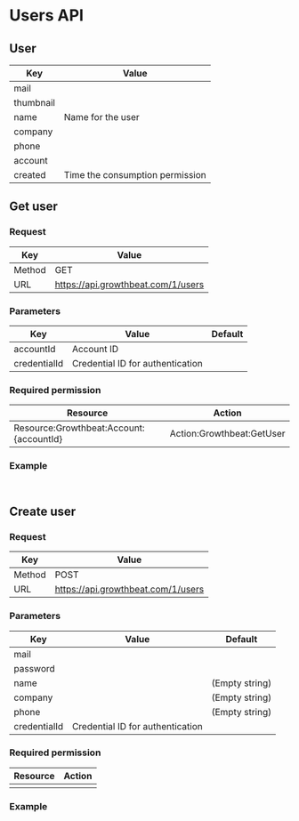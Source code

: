 # Users API

##  User

|Key|Value|
|---|---|
|mail||
|thumbnail||
|name|Name for the user|
|company||
|phone||
|account||
|created|Time the consumption permission|

## Get user

### Request

|Key|Value|
|---|---|
|Method|GET|
|URL|https://api.growthbeat.com/1/users|

### Parameters

|Key|Value|Default|
|---|---|---|
|accountId|Account ID||
|credentialId|Credential ID for authentication||

### Required permission

|Resource|Action|
|---|---|
|Resource:Growthbeat:Account:{accountId}|Action:Growthbeat:GetUser|

### Example

```

```

```

```

## Create user

### Request

|Key|Value|
|---|---|
|Method|POST|
|URL|https://api.growthbeat.com/1/users|

### Parameters

|Key|Value|Default|
|---|---|---|
|mail|||
|password|||
|name||(Empty string)|
|company||(Empty string)|
|phone||(Empty string)|
|credentialId|Credential ID for authentication||

### Required permission

|Resource|Action|
|---|---|
|||

### Example

```

```

```

```

